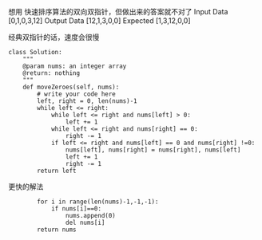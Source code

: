 想用 快速排序算法的双向双指针，但做出来的答案就不对了
Input Data
[0,1,0,3,12]
Output Data
[12,1,3,0,0]
Expected
[1,3,12,0,0]


经典双指针的话，速度会很慢
```
class Solution:
    """
    @param nums: an integer array
    @return: nothing
    """
    def moveZeroes(self, nums):
        # write your code here
        left, right = 0, len(nums)-1
        while left <= right:
            while left <= right and nums[left] > 0:
                left += 1
            while left <= right and nums[right] == 0:
                right -= 1
            if left <= right and nums[left] == 0 and nums[right] !=0:
                nums[left], nums[right] = nums[right], nums[left]
                left += 1
                right -= 1
        return left
```

更快的解法
```
        for i in range(len(nums)-1,-1,-1):
            if nums[i]==0:
                nums.append(0)
                del nums[i]
        return nums
```
